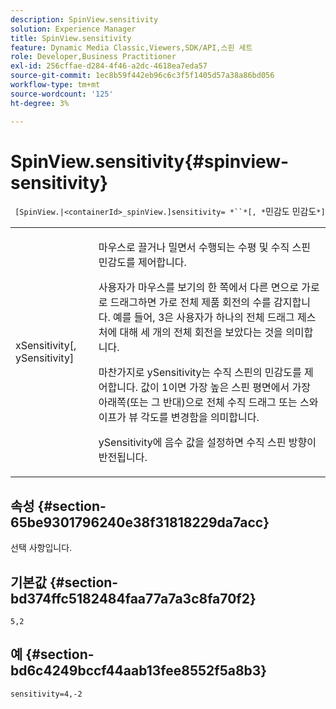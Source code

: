 ```yaml
---
description: SpinView.sensitivity
solution: Experience Manager
title: SpinView.sensitivity
feature: Dynamic Media Classic,Viewers,SDK/API,스핀 세트
role: Developer,Business Practitioner
exl-id: 256cffae-d284-4f46-a2dc-4618ea7eda57
source-git-commit: 1ec8b59f442eb96c6c3f5f1405d57a38a86bd056
workflow-type: tm+mt
source-wordcount: '125'
ht-degree: 3%

---
```


# SpinView.sensitivity{#spinview-sensitivity}

` [SpinView.|<containerId>_spinView.]sensitivity= *``*[, *`민감도 민감도`*]`

<table id="table_18D47E7C6A2D4D68B94225CB621D5F7C"> 
 <tbody> 
  <tr> 
   <td colname="col1"> <p> <span class="codeph"><span class="varname"> xSensitivity</span>[,  <span class="varname"> ySensitivity</span>]</span> </p> </td> 
   <td colname="col2"> <p> 마우스로 끌거나 밀면서 수행되는 수평 및 수직 스핀 민감도를 제어합니다. </p> <p> <span class="codeph"> </span> 사용자가 마우스를 보기의 한 쪽에서 다른 면으로 가로로 드래그하면 가로 전체 제품 회전의 수를 감지합니다. 예를 들어, 3은 사용자가 하나의 전체 드래그 제스처에 대해 세 개의 전체 회전을 보았다는 것을 의미합니다. </p> <p>마찬가지로 <span class="codeph"> ySensitivity</span>는 수직 스핀의 민감도를 제어합니다. 값이 1이면 가장 높은 스핀 평면에서 가장 아래쪽(또는 그 반대)으로 전체 수직 드래그 또는 스와이프가 뷰 각도를 변경함을 의미합니다. </p> <p><span class="codeph"> ySensitivity</span>에 음수 값을 설정하면 수직 스핀 방향이 반전됩니다. </p> </td> 
  </tr> 
 </tbody> 
</table>

## 속성 {#section-65be9301796240e38f31818229da7acc}

선택 사항입니다.

## 기본값 {#section-bd374ffc5182484faa77a7a3c8fa70f2}

`5,2`

## 예 {#section-bd6c4249bccf44aab13fee8552f5a8b3}

`sensitivity=4,-2`
